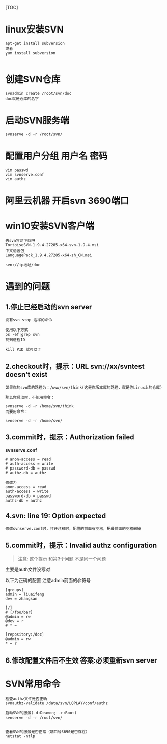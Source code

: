 [TOC]



# linux安装SVN

```
apt-get install subversion
或者
yum install subversion


```

# 创建SVN仓库

```
svnadmin create /root/svn/doc
doc就是仓库的名字
```



# 启动SVN服务端

```
svnserve -d -r /root/svn/
```

# 配置用户分组 用户名 密码

```
vim passwd
vim svnserve.conf
vim authz

```

# 阿里云机器 开启svn 3690端口

# win10安装SVN客户端

```
去svn官网下载吧
TortoiseSVN-1.9.4.27285-x64-svn-1.9.4.msi
中文语言包
LanguagePack_1.9.4.27285-x64-zh_CN.msi

```



```
svn://ip地址/doc
```



# 遇到的问题

## 1.停止已经启动的svn server

```
没有svn stop 这样的命令

使用以下方式
ps -ef|grep svn
找到进程ID

kill PID 就可以了
```



## 2.checkout时，提示：URL svn://xx/svntest doesn't exist

```
如果你的svn库的路径为：/www/svn/think(这是你版本库的路径，就是你Linux上的仓库)

那么你启动时，不能用命令：

svnserve -d -r /home/svn/think
而要用命令：

svnserve -d -r /home/svn/
```

## 3.commit时，提示：Authorization failed

**svnserve.conf**

```
# anon-access = read 
# auth-access = write 
# password-db = passwd 
# authz-db = authz

修改为
anon-access = read 
auth-access = write 
password-db = passwd 
authz-db = authz
```



## 4.svn: line 19: Option expected

```
修改svnserve.conf时，打开注释时，配置的前面有空格，把最前面的空格删掉
```





## 5.commit时，提示：Invalid authz configuration

> 注意: 这个提示 和第3个问题  不是同一个问题 

主要是auth文件没写对

以下为正确的配置  注意admin前面的@符号



```
[groups]
admin = liuaifeng
dev = zhangsan

[/]
# [/foo/bar]
@admin = rw
@dev = r
# * =

[repository:/doc]
@admin = rw
* = r

```

## 6.修改配置文件后不生效   答案:必须重新svn server

# SVN常用命令

```
检查authz文件是否正确
svnauthz-validate /data/svn/LQPLAY/conf/authz

启动SVN的服务(-d:Deamon; -r:Root)
svnserve -d -r /root/svn/


查看SVN的服务是否正常（端口号3690是否存在）
netstat -ntlp
```





